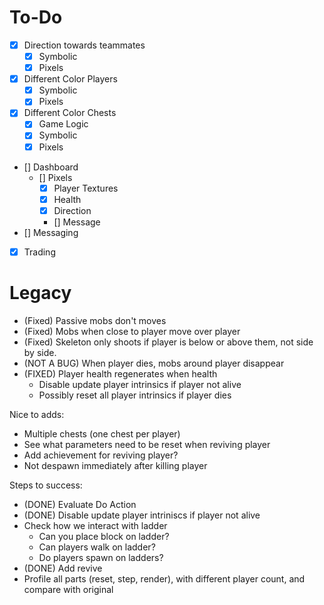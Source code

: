 # To-Do
- [x] Direction towards teammates
  - [x] Symbolic
  - [x] Pixels
- [x] Different Color Players
  - [x] Symbolic
  - [x] Pixels
- [x] Different Color Chests
  - [x] Game Logic
  - [x] Symbolic
  - [x] Pixels
- [] Dashboard
  - [] Pixels
    - [x] Player Textures
    - [x] Health
    - [x] Direction
    - [] Message
- [] Messaging
- [x] Trading

# Legacy
- (Fixed) Passive mobs don't moves
- (Fixed) Mobs when close to player move over player
- (Fixed) Skeleton only shoots if player is below or above them, not side by side.
- (NOT A BUG) When player dies, mobs around player disappear
- (FIXED) Player health regenerates when health
  - Disable update player intrinsics if player not alive
  - Possibly reset all player intrinsics if player dies

Nice to adds:
- Multiple chests (one chest per player)
- See what parameters need to be reset when reviving player
- Add achievement for reviving player?
- Not despawn immediately after killing player


Steps to success:
- (DONE) Evaluate Do Action
- (DONE) Disable update player intriniscs if player not alive
- Check how we interact with ladder
  - Can you place block on ladder?
  - Can players walk on ladder?
  - Do players spawn on ladders?
- (DONE) Add revive
- Profile all parts (reset, step, render), with different player count, and compare with original
